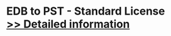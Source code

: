# EDB to PST - Standard License<br />[>> Detailed information](https://secure.shareit.com/shareit/product.html?productid=300810696&affiliateid=200057808)